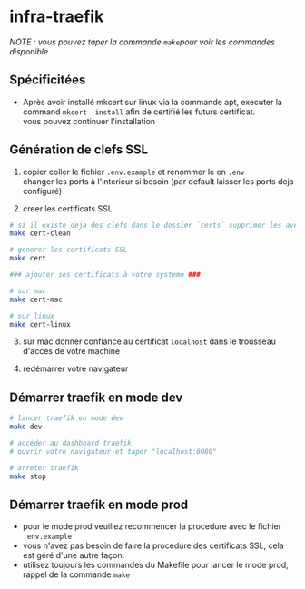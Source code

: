 # infra-traefik

*NOTE : vous pouvez taper la commande `make`pour voir les commandes disponible*  

## Spécificitées

- Après avoir installé mkcert sur linux via la commande apt,
  executer la command  `mkcert -install` afin de certifié les futurs certificat.  
  vous pouvez continuer l'installation  

## Génération de clefs SSL  

1. copier coller le fichier `.env.example` et renommer le en `.env`  
changer les ports à l'interieur si besoin (par default laisser les ports deja configuré)  

2. creer les certificats SSL
```bash
# si il existe deja des clefs dans le dossier `certs` supprimer les avec la commande
make cert-clean

# generer les certificats SSL
make cert

### ajouter ses certificats à votre systeme ###

# sur mac
make cert-mac

# sur linux
make cert-linux
```

3. sur mac donner confiance au certificat `localhost` dans le trousseau d'accès de votre machine

4. redémarrer votre navigateur

## Démarrer traefik en mode dev

```bash
# lancer traefik en mode dev
make dev

# accèder au dashboard traefik
# ouvrir votre navigateur et taper "localhost:8080"

# arreter traefik
make stop
```

## Démarrer traefik en mode prod

- pour le mode prod veuillez recommencer la procedure avec le fichier `.env.example`  
- vous n'avez pas besoin de faire la procedure des certificats SSL, cela est géré d'une autre façon.  
- utilisez toujours les commandes du Makefile pour lancer le mode prod, rappel de la commande `make`
